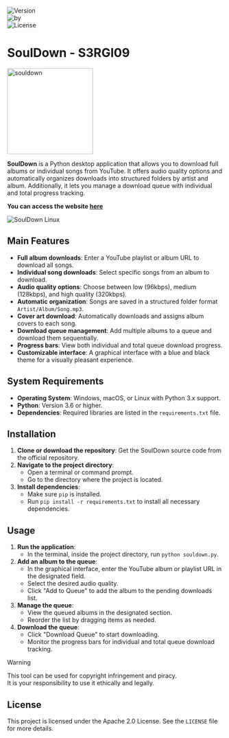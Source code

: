 ![Version](https://img.shields.io/badge/version-Stable1.0-green)  
![by](https://img.shields.io/badge/by-S3RGI09-blue)  
![License](https://img.shields.io/badge/license-Apache2.0-purple)  

# SoulDown - S3RGI09  
<img src="https://github.com/user-attachments/assets/6e1c5313-af7a-4a8e-9ef2-52825c9e577d" alt="souldown" width="200">  

**SoulDown** is a Python desktop application that allows you to download full albums or individual songs from YouTube. It offers audio quality options and automatically organizes downloads into structured folders by artist and album. Additionally, it lets you manage a download queue with individual and total progress tracking.  

**You can access the website [here](https://s3rgi09.github.io/SoulDown/)**  

![SoulDown Linux](https://github.com/user-attachments/assets/c7661cc5-9ddf-4a38-851e-894079fc8d11)


## Main Features  

- **Full album downloads**: Enter a YouTube playlist or album URL to download all songs.  
- **Individual song downloads**: Select specific songs from an album to download.  
- **Audio quality options**: Choose between low (96kbps), medium (128kbps), and high quality (320kbps).  
- **Automatic organization**: Songs are saved in a structured folder format `Artist/Album/Song.mp3`.  
- **Cover art download**: Automatically downloads and assigns album covers to each song.  
- **Download queue management**: Add multiple albums to a queue and download them sequentially.  
- **Progress bars**: View both individual and total queue download progress.  
- **Customizable interface**: A graphical interface with a blue and black theme for a visually pleasant experience.  

## System Requirements  

- **Operating System**: Windows, macOS, or Linux with Python 3.x support.  
- **Python**: Version 3.6 or higher.  
- **Dependencies**: Required libraries are listed in the `requirements.txt` file.  

## Installation  

1. **Clone or download the repository**: Get the SoulDown source code from the official repository.  
2. **Navigate to the project directory**:  
   - Open a terminal or command prompt.  
   - Go to the directory where the project is located.  
3. **Install dependencies**:  
   - Make sure `pip` is installed.  
   - Run `pip install -r requirements.txt` to install all necessary dependencies.  

## Usage  

1. **Run the application**:  
   - In the terminal, inside the project directory, run `python souldown.py`.  
2. **Add an album to the queue**:  
   - In the graphical interface, enter the YouTube album or playlist URL in the designated field.  
   - Select the desired audio quality.  
   - Click "Add to Queue" to add the album to the pending downloads list.  
3. **Manage the queue**:  
   - View the queued albums in the designated section.  
   - Reorder the list by dragging items as needed.  
4. **Download the queue**:  
   - Click "Download Queue" to start downloading.  
   - Monitor the progress bars for individual and total queue download tracking.  

>[!warning]  
>This tool can be used for copyright infringement and piracy.  
>It is your responsibility to use it ethically and legally.  

## License  

This project is licensed under the Apache 2.0 License. See the `LICENSE` file for more details.

